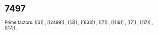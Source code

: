 # 7497

Prime factors: [[3]] , [[2499]] , [[3]] , [[833]] , [[7]] , [[119]] , [[7]] , [[17]] , [[17]] , 